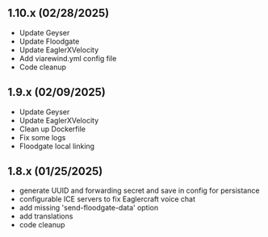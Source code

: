 ## 1.10.x (02/28/2025)
- Update Geyser
- Update Floodgate
- Update EaglerXVelocity
- Add viarewind.yml config file
- Code cleanup

## 1.9.x (02/09/2025)
- Update Geyser
- Update EaglerXVelocity
- Clean up Dockerfile
- Fix some logs
- Floodgate local linking

## 1.8.x (01/25/2025)
- generate UUID and forwarding secret and save in config for persistance
- configurable ICE servers to fix Eaglercraft voice chat
- add missing 'send-floodgate-data' option
- add translations
- code cleanup
